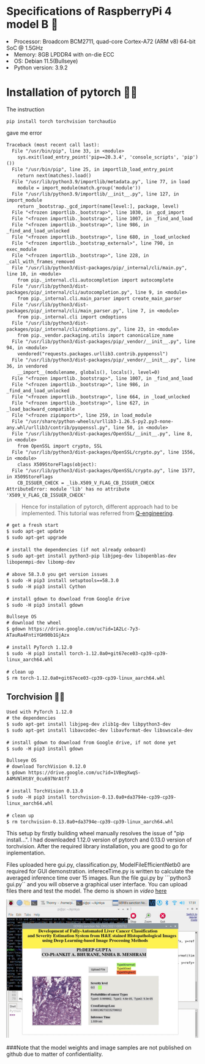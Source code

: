 # Specifications of RaspberryPi 4 model B :strawberry:
<li>Processor: Broadcom BCM2711, quad-core Cortex-A72 (ARM v8) 64-bit SoC @ 1.5GHz<br>
<li>Memory: 8GB LPDDR4 with on-die ECC<br>
<li>OS: Debian 11.5(Bullseye)<br>
<li>Python version: 3.9.2<br>


# Installation of pytorch :pie::flashlight:
The instruction 
```
pip install torch torchvision torchaudio
```
gave me error 
```
Traceback (most recent call last):
  File "/usr/bin/pip", line 33, in <module>
    sys.exit(load_entry_point('pip==20.3.4', 'console_scripts', 'pip')())
  File "/usr/bin/pip", line 25, in importlib_load_entry_point
    return next(matches).load()
  File "/usr/lib/python3.9/importlib/metadata.py", line 77, in load
    module = import_module(match.group('module'))
  File "/usr/lib/python3.9/importlib/__init__.py", line 127, in import_module
    return _bootstrap._gcd_import(name[level:], package, level)
  File "<frozen importlib._bootstrap>", line 1030, in _gcd_import
  File "<frozen importlib._bootstrap>", line 1007, in _find_and_load
  File "<frozen importlib._bootstrap>", line 986, in _find_and_load_unlocked
  File "<frozen importlib._bootstrap>", line 680, in _load_unlocked
  File "<frozen importlib._bootstrap_external>", line 790, in exec_module
  File "<frozen importlib._bootstrap>", line 228, in _call_with_frames_removed
  File "/usr/lib/python3/dist-packages/pip/_internal/cli/main.py", line 10, in <module>
    from pip._internal.cli.autocompletion import autocomplete
  File "/usr/lib/python3/dist-packages/pip/_internal/cli/autocompletion.py", line 9, in <module>
    from pip._internal.cli.main_parser import create_main_parser
  File "/usr/lib/python3/dist-packages/pip/_internal/cli/main_parser.py", line 7, in <module>
    from pip._internal.cli import cmdoptions
  File "/usr/lib/python3/dist-packages/pip/_internal/cli/cmdoptions.py", line 23, in <module>
    from pip._vendor.packaging.utils import canonicalize_name
  File "/usr/lib/python3/dist-packages/pip/_vendor/__init__.py", line 94, in <module>
    vendored("requests.packages.urllib3.contrib.pyopenssl")
  File "/usr/lib/python3/dist-packages/pip/_vendor/__init__.py", line 36, in vendored
    __import__(modulename, globals(), locals(), level=0)
  File "<frozen importlib._bootstrap>", line 1007, in _find_and_load
  File "<frozen importlib._bootstrap>", line 986, in _find_and_load_unlocked
  File "<frozen importlib._bootstrap>", line 664, in _load_unlocked
  File "<frozen importlib._bootstrap>", line 627, in _load_backward_compatible
  File "<frozen zipimport>", line 259, in load_module
  File "/usr/share/python-wheels/urllib3-1.26.5-py2.py3-none-any.whl/urllib3/contrib/pyopenssl.py", line 50, in <module>
  File "/usr/lib/python3/dist-packages/OpenSSL/__init__.py", line 8, in <module>
    from OpenSSL import crypto, SSL
  File "/usr/lib/python3/dist-packages/OpenSSL/crypto.py", line 1556, in <module>
    class X509StoreFlags(object):
  File "/usr/lib/python3/dist-packages/OpenSSL/crypto.py", line 1577, in X509StoreFlags
    CB_ISSUER_CHECK = _lib.X509_V_FLAG_CB_ISSUER_CHECK
AttributeError: module 'lib' has no attribute 'X509_V_FLAG_CB_ISSUER_CHECK'
```
> Hence for installation of pytorch, different approach had to be implemented. This tutorial was referred from [Q-engineering](https://qengineering.eu/install-pytorch-on-raspberry-pi-4.html).
```
# get a fresh start
$ sudo apt-get update
$ sudo apt-get upgrade

# install the dependencies (if not already onboard)
$ sudo apt-get install python3-pip libjpeg-dev libopenblas-dev libopenmpi-dev libomp-dev

# above 58.3.0 you get version issues
$ sudo -H pip3 install setuptools==58.3.0
$ sudo -H pip3 install Cython

# install gdown to download from Google drive
$ sudo -H pip3 install gdown
```
```
Bullseye OS
# download the wheel
$ gdown https://drive.google.com/uc?id=1A2Lc-7y3-ATauRa4FntiYGH90b1GjAzx

# install PyTorch 1.12.0
$ sudo -H pip3 install torch-1.12.0a0+git67ece03-cp39-cp39-linux_aarch64.whl

# clean up
$ rm torch-1.12.0a0+git67ece03-cp39-cp39-linux_aarch64.whl
```

## Torchvision :flashlight::eyes:
```
Used with PyTorch 1.12.0
# the dependencies
$ sudo apt-get install libjpeg-dev zlib1g-dev libpython3-dev
$ sudo apt-get install libavcodec-dev libavformat-dev libswscale-dev

# install gdown to download from Google drive, if not done yet
$ sudo -H pip3 install gdown
```
```
Bullseye OS
# download TorchVision 0.12.0
$ gdown https://drive.google.com/uc?id=1VBegXwqS-A4MVNlHt8Y_0cu697NrAtf7

# install TorchVision 0.13.0
$ sudo -H pip3 install torchvision-0.13.0a0+da3794e-cp39-cp39-linux_aarch64.whl

# clean up
$ rm torchvision-0.13.0a0+da3794e-cp39-cp39-linux_aarch64.whl
```
This setup by firstly building wheel manually resolves the issue of "pip install...". I had downloaded 1.12.0 version of pytorch and 0.13.0 version of torchvision.
After the required library installation, you are good to go for inplementation.
  
Files uploaded here gui.py, classification.py, ModelFileEfficientNetb0 are required for GUI demonstration. infereceTime.py is written to calculate the averaged inference time over 15 images. Run the file gui.py by   ```python3 gui.py`` and you will observe a graphical user interface. You can upload files there and test the model. The demo is shown in *video* [here](https://youtu.be/DNJapxg45_M)
  
![Image](https://github.com/AjinkyaDeshpande39/Raspberrypi-iot/blob/master/EfficientNetb0%20implementation%20for%20TCGA/RPi%20GUI%20demo.jpg)

###Note that the model weights and image samples are not published on github due to matter of confidentiality.
